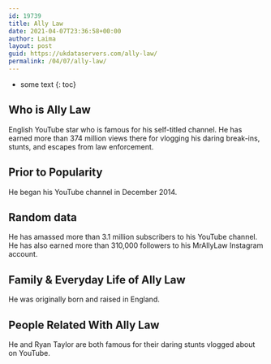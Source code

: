 ```yaml
---
id: 19739
title: Ally Law
date: 2021-04-07T23:36:58+00:00
author: Laima
layout: post
guid: https://ukdataservers.com/ally-law/
permalink: /04/07/ally-law/
---
```


* some text
{: toc}


## Who is Ally Law
                  
                  
                  
English YouTube star who is famous for his self-titled channel. He has earned more than 374 million views there for vlogging his daring break-ins, stunts, and escapes from law enforcement. 
                  
              
            
              
            
                
                
                
## Prior to Popularity
                  
                  
                  
He began his YouTube channel in December 2014. 
                  
              
            
              
            
                
                
                
## Random data
                  
                  
                  
He has amassed more than 3.1 million subscribers to his YouTube channel. He has also earned more than 310,000 followers to his MrAllyLaw Instagram account. 
                  
              
            
              
            
                
                
                
## Family & Everyday Life of Ally Law
                  
                  
                  
He was originally born and raised in England. 
                  
              
            
              
            
                
                
                
## People Related With Ally Law
                  
                  
                  
He and Ryan Taylor are both famous for their daring stunts vlogged about on YouTube. 
                  
              
            
              
            
                
              
            
              
              
            
            
              
            
          
          
          